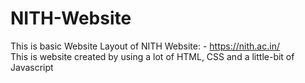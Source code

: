 # NITH-Website
This is basic Website Layout of NITH Website: - https://nith.ac.in/
<br> This is website created by using a lot of HTML, CSS and a little-bit of Javascript
